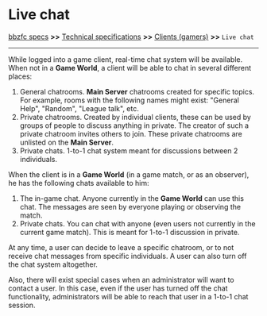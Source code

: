 # Live chat

[bbzfc specs](../bbzfc_specs.md) **>>** [Technical specifications](technical_specifications.md) **>>** [Clients (gamers)](clients_gamers.md) **>>** `Live chat`

---

While logged into a game client, real-time chat system will be available. When not in a **Game World**, a client
will be able to chat in several different places:

1. General chatrooms. **Main Server** chatrooms created for specific topics. For example, rooms with the following names
might exist: "General Help", "Random", "League talk", etc.
2. Private chatrooms. Created by individual clients, these can be used by groups of people to discuss anything in
private. The creator of such a private chatroom invites others to join. These private chatrooms are unlisted on the
**Main Server**.
3. Private chats. 1-to-1 chat system meant for discussions between 2 individuals.

When the client is in a **Game World** (in a game match, or as an observer), he has the following chats available to
him:

1. The in-game chat. Anyone currently in the **Game World** can use this chat. The messages are seen by everyone
playing or observing the match.
2. Private chats. You can chat with anyone (even users not currently in the current game match). This is meant for
1-to-1 discussion in private.

At any time, a user can decide to leave a specific chatroom, or to not receive chat messages from specific individuals.
A user can also turn off the chat system altogether.

Also, there will exist special cases when an administrator will want to contact a user. In this case, even if the user
has turned off the chat functionality, administrators will be able to reach that user in a 1-to-1 chat session.
